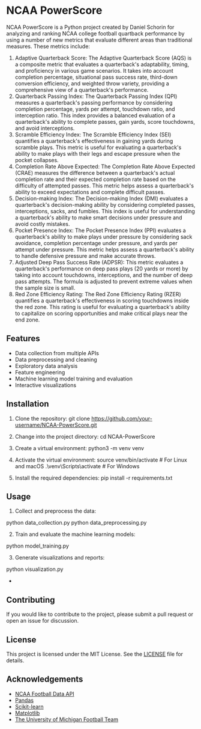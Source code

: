 # NCAA PowerScore

NCAA PowerScore is a Python project created by Daniel Schorin for analyzing and ranking NCAA college football quartback performance by using a number of new metrics that evaluate different areas than traditional measures. These metrics include: 
1. Adaptive Quarterback Score: The Adaptive Quarterback Score (AQS) is a composite metric that evaluates a quarterback's adaptability, timing, and proficiency in various game scenarios. It takes into account completion percentage, situational pass success rate, third-down conversion efficiency, and weighted throw variety, providing a comprehensive view of a quarterback's performance.
2. Quarterback Passing Index: The Quarterback Passing Index (QPI) measures a quarterback's passing performance by considering completion percentage, yards per attempt, touchdown ratio, and interception ratio. This index provides a balanced evaluation of a quarterback's ability to complete passes, gain yards, score touchdowns, and avoid interceptions.
3. Scramble Efficiency Index: The Scramble Efficiency Index (SEI) quantifies a quarterback's effectiveness in gaining yards during scramble plays. This metric is useful for evaluating a quarterback's ability to make plays with their legs and escape pressure when the pocket collapses.
4. Completion Rate Above Expected: The Completion Rate Above Expected (CRAE) measures the difference between a quarterback's actual completion rate and their expected completion rate based on the difficulty of attempted passes. This metric helps assess a quarterback's ability to exceed expectations and complete difficult passes.
5. Decision-making Index: The Decision-making Index (DMI) evaluates a quarterback's decision-making ability by considering completed passes, interceptions, sacks, and fumbles. This index is useful for understanding a quarterback's ability to make smart decisions under pressure and avoid costly mistakes.
6. Pocket Presence Index: The Pocket Presence Index (PPI) evaluates a quarterback's ability to make plays under pressure by considering sack avoidance, completion percentage under pressure, and yards per attempt under pressure. This metric helps assess a quarterback's ability to handle defensive pressure and make accurate throws.
7. Adjusted Deep Pass Success Rate (ADPSR): This metric evaluates a quarterback's performance on deep pass plays (20 yards or more) by taking into account touchdowns, interceptions, and the number of deep pass attempts. The formula is adjusted to prevent extreme values when the sample size is small.
8. Red Zone Efficiency Rating: The Red Zone Efficiency Rating (RZER) quantifies a quarterback's effectiveness in scoring touchdowns inside the red zone. This rating is useful for evaluating a quarterback's ability to capitalize on scoring opportunities and make critical plays near the end zone.
## Features

- Data collection from multiple APIs
- Data preprocessing and cleaning
- Exploratory data analysis
- Feature engineering
- Machine learning model training and evaluation
- Interactive visualizations

## Installation

1. Clone the repository:
git clone https://github.com/your-username/NCAA-PowerScore.git

2. Change into the project directory:
cd NCAA-PowerScore

3. Create a virtual environment:
python3 -m venv venv

4. Activate the virtual environment:
source venv/bin/activate # For Linux and macOS
.\venv\Scripts\activate # For Windows

5. Install the required dependencies:
pip install -r requirements.txt

## Usage

1. Collect and preprocess the data:

python data_collection.py
python data_preprocessing.py

2. Train and evaluate the machine learning models:

python model_training.py

3. Generate visualizations and reports:

python visualization.py

- 

## Contributing

If you would like to contribute to the project, please submit a pull request or open an issue for discussion.

## License

This project is licensed under the MIT License. See the [LICENSE](LICENSE) file for details.

## Acknowledgements

- [NCAA Football Data API](https://api.collegefootballdata.com/)
- [Pandas](https://pandas.pydata.org/)
- [Scikit-learn](https://scikit-learn.org/)
- [Matplotlib](https://matplotlib.org/)
- [The University of Michigan Football Team](https://mgoblue.com/sports/football)
